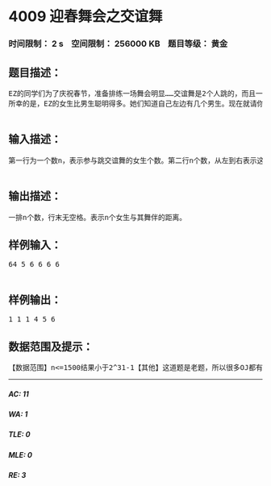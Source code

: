 # 4009 迎春舞会之交谊舞   
### 时间限制： 2 s&nbsp;&nbsp;&nbsp;&nbsp;空间限制： 256000 KB&nbsp;&nbsp;&nbsp;&nbsp;题目等级： 黄金  
## 题目描述：  

<pre>
EZ的同学们为了庆祝春节，准备排练一场舞会明显……交谊舞是2个人跳的，而且一男一女 -____-||||。由于交谊舞之前的节目安排，所有的表演者都站成了一排。这一排人的顺序满足2点：①对于一对舞伴男生站在女生的左边。②任何一对舞伴之间,要么没有人，要么就有若干对舞伴。排得过于整齐导致那些要表演交谊舞的人都没办法看到自己的舞伴，怎么办类…….  
所幸的是，EZ的女生比男生聪明得多。她们知道自己左边有几个男生。现在就请你再告诉这些女生，她们的舞伴距离她们多远（即包括那个男生，一共有多少男生夹在他们之间）。  

</pre>
  
  
## 输入描述：  

<pre>
第一行为一个数n，表示参与跳交谊舞的女生个数。第二行n个数，从左到右表示这n个女生左边分别有多少个男生。  

</pre>
  
  
## 输出描述：  

<pre>
一排n个数，行末无空格。表示n个女生与其舞伴的距离。
</pre>
  
  
## 样例输入：  

<pre>
64 5 6 6 6 6  

</pre>
  
  
## 样例输出：  

<pre>
1 1 1 4 5 6
</pre>
  
  
## 数据范围及提示：  

<pre>
【数据范围】n<=1500结果小于2^31-1【其他】这道题是老题，所以很多OJ都有。我把此题贴在这里，一来让大家再练习一遍，熟悉代码，二来为了给codevs增长题量。
</pre>
  
  
***  

##### AC: 11  
##### WA: 1  
##### TLE: 0  
##### MLE: 0  
##### RE: 3  
